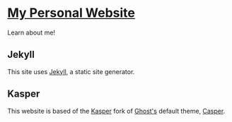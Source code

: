 # [My Personal Website](http://patrickxu.com)

Learn about me!

## Jekyll

This site uses [Jekyll](https://jekyllrb.com/), a static site generator.

## Kasper

This website is based of the [Kasper](https://github.com/rosario/kasper) fork of [Ghost's](https://github.com/tryghost/ghost/) default theme, [Casper](https://github.com/tryghost/casper).
